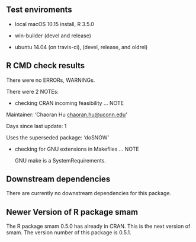 ## Test enviroments

* local macOS 10.15 install, R 3.5.0

* win-builder (devel and release)

* ubuntu 14.04 (on travis-ci), (devel, release, and oldrel)


## R CMD check results
There were no ERRORs, WARNINGs.

There were 2 NOTEs:

* checking CRAN incoming feasibility ... NOTE

Maintainer: ‘Chaoran Hu <chaoran.hu@uconn.edu>’

Days since last update: 1

Uses the superseded package: ‘doSNOW’

* checking for GNU extensions in Makefiles ... NOTE

  GNU make is a SystemRequirements.



## Downstream dependencies

There are currently no downstream dependencies for this package.


## Newer Version of R package smam

The R package smam 0.5.0 has already in CRAN. This is the next version of smam. The version number of this package is 0.5.1.

